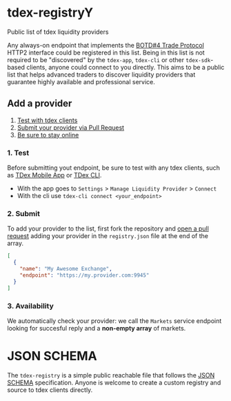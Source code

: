 # tdex-registryY
Public list of tdex liquidity providers

Any always-on endpoint that implements the [BOTD#4 Trade Protocol](https://github.com/TDex-network/tdex-specs/blob/master/04-trade-protocol.md#trade) HTTP2 interface could be registered in this list. Being in this list is not required to be "discovered" by the `tdex-app`, `tdex-cli` or other `tdex-sdk`-based clients, anyone could connect to you directly. This aims to be a public list that helps advanced traders to discover liquidity providers that guarantee highly available and professional service.


## Add a provider

1. [Test with tdex clients](#1-test)
2. [Submit your provider via Pull Request](#2-submit)
3. [Be sure to stay online](#3-availability)


### 1. Test

Before submitting yout endpoint, be sure to test with any tdex clients, such as [TDex Mobile App](https://github.com/TDex-network/tdex-app) or [TDex CLI](https://github.com/vulpemventures/tdex-cli).

* With the app goes to `Settings` > `Manage Liquidity Provider` > `Connect`
* With the cli use `tdex-cli connect <your_endpoint>`

### 2. Submit

To add your provider to the list, first fork the repository and [open a pull request](https://github.com/TDex-network/tdex-registry/pulls) adding your provider in the `registry.json` file at the end of the array.

```json
[
  {
    "name": "My Awesome Exchange",
    "endpoint": "https://my.provider.com:9945"
  }
]
```

### 3. Availability

We automatically check your provider: we call the `Markets` service endpoint looking for succesful reply and a **non-empty array** of markets. 


# JSON SCHEMA

The `tdex-registry` is a simple public reachable file that follows the [JSON SCHEMA](https://json-schema.org) specification. Anyone is welcome to create a custom registry and source to tdex clients directly.
